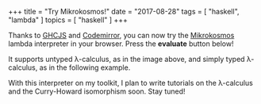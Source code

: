 +++
title = "Try Mikrokosmos!"
date = "2017-08-28"
tags = [ "haskell", "lambda" ]
topics = [ "haskell" ]
+++

<script src="https://cdnjs.cloudflare.com/ajax/libs/codemirror/5.29.0/codemirror.min.js"></script>
<link rel="stylesheet" href="https://cdnjs.cloudflare.com/ajax/libs/codemirror/5.29.0/codemirror.css">
<script src="https://cdnjs.cloudflare.com/ajax/libs/codemirror/5.29.0/addon/mode/simple.min.js"></script>
<script src="https://m42.github.io/mikrokosmos-js/codemirrormkr.js"></script>
<script language="javascript" src="https://m42.github.io/mikrokosmos-js/rts.js"></script>
<script language="javascript" src="https://m42.github.io/mikrokosmos-js/lib.js"></script>
<script language="javascript" src="https://m42.github.io/mikrokosmos-js/out.js"></script>
<script language="javascript" src="https://m42.github.io/mikrokosmos-js/runmain.js"></script>
<script language="javascript" src="https://m42.github.io/mikrokosmos-js/mikrobox.js" defer></script>

<style>
.CodeMirror {
  border: 1px solid #eee;
  height: auto;
  overflow-y: hidden;
}
.CodeMirror-scroll {
  height: auto;
  overflow-y: hidden;
  overflow-x: auto;
}
.mikrojs-console {
  height: auto;
}
pre {
    box-shadow: 0px 0px 1px #eee;
}
</style>

Thanks to [GHCJS](https://github.com/ghcjs/ghcjs) and [Codemirror](http://codemirror.net/), you can now try the [Mikrokosmos](https://github.com/M42/mikrokosmos) lambda interpreter in your browser. Press the **evaluate** button below!

<div class="mikrojs-console">
<script type="text/mikrokosmos">
# Lambda expressions are written with \ or λ, as in
(λx.x)
(\x.\y.x)(\x.x)

# Libraries available
plus 2 3
sum (cons 1 (cons 2 (cons 3 nil)))</script>
</div>

It supports untyped &lambda;-calculus, as in the image above, and simply typed &lambda;-calculus, as in the following example.

<div class="mikrojs-console">
<script type="text/mikrokosmos">
:types on
swap = \m.(snd m, fst m)
swap</script>
</div>

With this interpreter on my toolkit, I plan to write tutorials on the &lambda;-calculus and the Curry-Howard isomorphism soon. Stay tuned!
